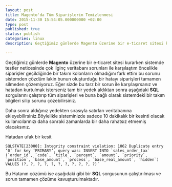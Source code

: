 ```yaml
---
layout: post
title: Magento'da Tüm Siparişlerin Temizlenmesi
date: 2015-11-30 15:54:05.000000000 +02:00
type: post
published: true
status: publish
categories: linux
description: Geçtiğimiz günlerde Magento üzerine bir e-ticaret sitesi kurarken sistemde testler neticesinde çok ilginç veritabanı sorunları ile karşılaştım

---
```


Geçtiğimiz günlerde **Magento** üzerine bir e-ticaret sitesi kurarken sistemde testler neticesinde çok ilginç veritabanı sorunları ile karşılaştım öncelikle siparişler geçildiğinde bir takım kolonların olmadığını fark ettim bu sorunu sistemden çözdüm lakin bunun oluşturduğu bir hatayı siparişleri tamamen silmeden çözemiyoruz. Eğer sizde bu tarz bir sorun ile karşılaşırsanız ve hatadan kurtulmak isterseniz tam bir yedek aldıktan sonra aşağıdaki **SQL** sorgularını çalıştırıp tüm siparişleri ve buna bağlı olarak sistemdeki bir takım bilgileri silip sorunu çözebilirsiniz.

Daha sonra aldığınız yedekten sırasıyla satırları veritabanına ekleyebilirsiniz.Böylelikle sisteminizde sadece 10 dakikalık bir kesinti olacak kullanıcılarınızı daha sonraki zamanlarda bir daha rahatsız etmemiş olacaksınız.

Hatadan ufak bir kesit

    SQLSTATE[23000]: Integrity constraint violation: 1062 Duplicate entry ‘0’ for key ‘PRIMARY’, query was: INSERT INTO `sales_order_tax` (`order_id`, `code`, `title`, `percent`, `amount`, `priority`, `position`, `base_amount`, `process`, `base_real_amount`, `hidden`) VALUES (?, ?, ?, ?, ?, ?, ?, ?, ?, ?, ?)’

Bu Hatanın çözümü ise aşağıdaki gibi bir **SQL** sorgusunun çalıştırılması ve sorun tamamen çözüme kavuşturulmaktadır.


<script src="https://gist.github.com/MertcanGokgoz/c6dd881affeb7b8072d1.js"></script>
